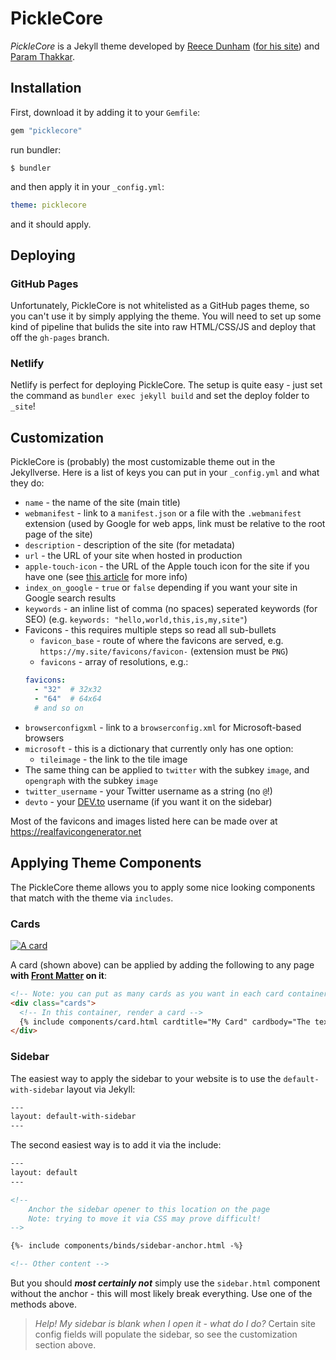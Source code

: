 # PickleCore

*PickleCore* is a Jekyll theme developed by [Reece Dunham](https://github.com/RDIL) ([for his site](https://rdil.rocks)) and [Param Thakkar](https://github.com/paramt).

## Installation

First, download it by adding it to your `Gemfile`:

```ruby
gem "picklecore"
```

run bundler:

```shell
$ bundler
```

and then apply it in your `_config.yml`:

```yaml
theme: picklecore
```

and it should apply.

## Deploying

### GitHub Pages

Unfortunately, PickleCore is not whitelisted as a GitHub pages theme, so you can't use it by simply applying the theme. You will need to set up some kind of pipeline that bulids the site into raw HTML/CSS/JS and deploy that off the `gh-pages` branch.

### Netlify

Netlify is perfect for deploying PickleCore. The setup is quite easy - just set the command as `bundler exec jekyll build` and set the deploy folder to `_site`!

## Customization

PickleCore is (probably) the most customizable theme out in the Jekyllverse. Here is a list of keys you can put in your `_config.yml` and what they do:

* `name` - the name of the site (main title)
* `webmanifest` - link to a `manifest.json` or a file with the `.webmanifest` extension (used by Google for web apps, link must be relative to the root page of the site)
* `description` - description of the site (for metadata)
* `url` - the URL of your site when hosted in production
* `apple-touch-icon` - the URL of the Apple touch icon for the site if you have one (see [this article](https://www.computerhope.com/jargon/a/appletou.htm) for more info)
* `index_on_google` - `true` or `false` depending if you want your site in Google search results
* `keywords` - an inline list of comma (no spaces) seperated keywords (for SEO) (e.g. `keywords: "hello,world,this,is,my,site"`)
* Favicons - this requires multiple steps so read all sub-bullets
  * `favicon_base` - route of where the favicons are served, e.g. `https://my.site/favicons/favicon-` (extension must be `PNG`)
  * `favicons` - array of resolutions, e.g.:
  ```yaml
  favicons:
    - "32"  # 32x32
    - "64"  # 64x64
    # and so on
  ```
* `browserconfigxml` - link to a `browserconfig.xml` for Microsoft-based browsers
* `microsoft` - this is a dictionary that currently only has one option:
  * `tileimage` - the link to the tile image
* The same thing can be applied to `twitter` with the subkey `image`, and `opengraph` with the subkey `image`
* `twitter_username` - your Twitter username as a string (no `@`!)
* `devto` - your [DEV.to](https://dev.to/) username (if you want it on the sidebar)

Most of the favicons and images listed here can be made over at https://realfavicongenerator.net

## Applying Theme Components

The PickleCore theme allows you to apply some nice looking components that match with the theme via `includes`.

### Cards

[![A card](https://raw.githubusercontent.com/RDIL/debugging-playground/master/card-example.png)](https://github.com/RDIL/PickleCore)

A card (shown above) can be applied by adding the following to any page **with [Front Matter](https://jekyllrb.com/docs/front-matter/) on it**:

```html
<!-- Note: you can put as many cards as you want in each card container, but all cards NEED to be in a container -->
<div class="cards">
  <!-- In this container, render a card -->
  {% include components/card.html cardtitle="My Card" cardbody="The text of the card!" %}
</div>
```

### Sidebar

The easiest way to apply the sidebar to your website is to use the `default-with-sidebar` layout via Jekyll:

```html
---
layout: default-with-sidebar
---
```

The second easiest way is to add it via the include:

```html
---
layout: default
---

<!--
    Anchor the sidebar opener to this location on the page
    Note: trying to move it via CSS may prove difficult!
-->

{%- include components/binds/sidebar-anchor.html -%}

<!-- Other content -->
```

But you should ***most certainly not*** simply use the `sidebar.html` component without the anchor - this will most likely break everything. Use one of the methods above.

> *Help! My sidebar is blank when I open it - what do I do?*
> Certain site config fields will populate the sidebar, so see the customization section above.


